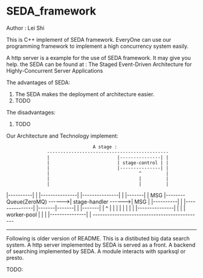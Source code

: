 # SEDA_framework

Author : Lei Shi

This is C++ implement of SEDA framework. EveryOne can use our programming framework to implement a high concurrency system easily.

A http server is a example for the use of SEDA framework. It may give you help. the SEDA can be found at : The Staged Event-Driven Architecture for Highly-Concurrent Server Applications

The advantages of SEDA:
   1. The SEDA makes the deployment of architecture easier. 
   2. TODO

The disadvantages:
   1. TODO

Our Architecture and Technology implement:

                                    A stage :
                   ---------------------------------------------
                   |                         |---------------| |
                   |                         | stage-control | |
                   |                         |---------------| |
                   |                                 ^         |
                   |                                 |         |
                   |                                 |         |
   |----------|    |  |---------------|      |---------------| |    |-------|
   |    MSG   |-------- Queue(ZeroMQ) ------>| stage-handler ------>|  MSG  |
   |----------|    |  |---------------|      |-------|-------| |    |-------|
                   |                                 ^         |
                   |                                 |         |
                   |                                 |         |
                   |                         |---------------| |
                   |                         | worker-pool   | |
                   |                         |---------------| |
                   ---------------------------------------------

-----------------------------------------------------------------------------
Following is older version of README.
This is a distibuted big data search system. 
  A http server implemented by SEDA is served as a front.
  A backend of searching implemented by SEDA.
  A module interacts with sparksql or presto.
  
  TODO:
